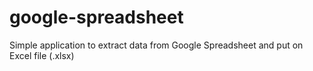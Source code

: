 # google-spreadsheet
Simple application to extract data from Google Spreadsheet and put on Excel file (.xlsx)

